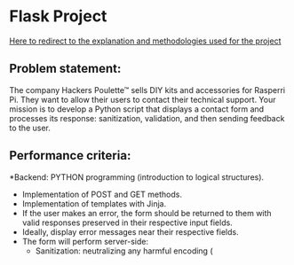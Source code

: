 # Flask Project

[Here to redirect to the explanation and methodologies used for the project](https://github.com/Crucius96/Becode-Projects/blob/master/Flask_project/explanation.md)

## Problem statement:
The company Hackers Poulette™ sells DIY kits and accessories for Rasperri Pi. They want to allow their users to contact their technical support. Your mission is to develop a Python script that displays a contact form and processes its response: sanitization, validation, and then sending feedback to the user.

## Performance criteria:
*Backend: PYTHON programming (introduction to logical structures).
* Implementation of POST and GET methods.
* Implementation of templates with Jinja.
* If the user makes an error, the form should be returned to them with valid responses preserved in their respective input fields.
* Ideally, display error messages near their respective fields.
* The form will perform server-side:
	- Sanitization: neutralizing any harmful encoding (<script>).
	- Validation: mandatory fields + valid email.
* If sanitization and validation are successful, a "Thank you for contacting us." page will be displayed, summarizing all the encoded information.
* Implementation of the honeypot anti-spam technique.
* NO NEED FOR JAVASCRIPT OR CSS.

#### Form fields
- First name & last name. 
- Email.
- Country (list).
- Message. 
- Gender (M/F) (Radio box).
- 3 possible subjects (Repair, Order, Others) (checkboxes). 
All fields are mandatory, except for the subject (in this case, the value should be "Others").

_______________________________

### Bonus

[MySQL Integration](./MySQL/README.md) with the Webapp created.
[No_SQL](./No_SQL-MongoDB/README.md) explanation on how to integrate and use.
